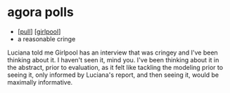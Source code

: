 # agora polls

- [[pull]] [[girlpool]]
- a reasonable cringe

Luciana told me Girlpool has an interview that was cringey and I've been thinking about it. I haven't seen it, mind you. I've been thinking about it in the abstract, prior to evaluation, as it felt like tackling the modeling prior to seeing it, only informed by Luciana's report, and then seeing it, would be maximally informative.


[//begin]: # "Autogenerated link references for markdown compatibility"
[pull]: pull "Pull"
[girlpool]: girlpool "Girlpool"
[//end]: # "Autogenerated link references"